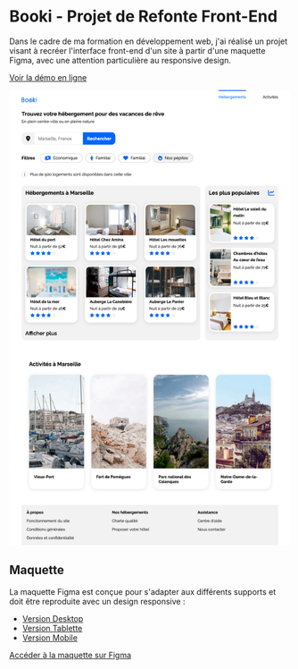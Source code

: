 # Booki - Projet de Refonte Front-End

Dans le cadre de ma formation en développement web, j'ai réalisé un projet visant à recréer l'interface front-end d'un site à partir d'une maquette Figma, avec une attention particulière au responsive design.

[Voir la démo en ligne](https://hichxm.github.io/openclassroom-booki/)

[![Aperçu du projet](./public/preview.png)](https://hichxm.github.io/openclassroom-booki/)

## Maquette

La maquette Figma est conçue pour s'adapter aux différents supports et doit être reproduite avec un design responsive :
- [Version Desktop](./public/layout-desktop.png)
- [Version Tablette](./public/layout-tablet.png)
- [Version Mobile](./public/layout-mobile.png)

[Accéder à la maquette sur Figma](https://www.figma.com/design/r9YJyUkpVdrxzBBKGH7reY)
